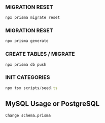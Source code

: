 ### MIGRATION RESET
```js
npx prisma migrate reset
```

### MIGRATION RESET
```js
npx prisma generate
```

### CREATE TABLES / MIGRATE
```js
npx prisma db push
```

### INIT CATEGORIES
```js
npx tsx scripts/seed.ts
```

## MySQL Usage or PostgreSQL
```
Change schema.prisma
```